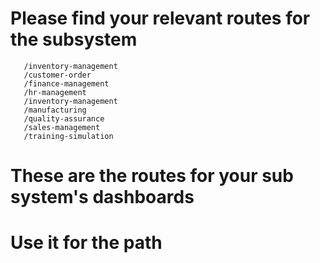 # Please find your relevant routes for the subsystem

       /inventory-management 
       /customer-order 
       /finance-management 
       /hr-management 
       /inventory-management 
       /manufacturing 
       /quality-assurance 
       /sales-management 
       /training-simulation

# These are the routes for your sub system's dashboards
# Use it for the path
